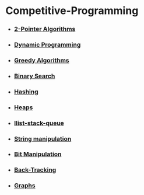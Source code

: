 # Competitive-Programming

- ### [2-Pointer Algorithms](https://github.com/Omanshu840/Competitive-Programming/tree/master/InterviewBit/2-Pointer-Algo)

- ### [Dynamic Programming](https://github.com/Omanshu840/Competitive-Programming/tree/master/InterviewBit/Dynamic%20Programming)

- ### [Greedy Algorithms](https://github.com/Omanshu840/Competitive-Programming/tree/master/InterviewBit/Greedy-Algo)

- ### [Binary Search](https://github.com/Omanshu840/Competitive-Programming/tree/master/InterviewBit/Binary%20Search) 

- ### [Hashing](https://github.com/Omanshu840/Competitive-Programming/tree/master/InterviewBit/Hashing)

- ### [Heaps](https://github.com/Omanshu840/Competitive-Programming/tree/master/InterviewBit/Heaps)

- ### [llist-stack-queue](https://github.com/Omanshu840/Competitive-Programming/tree/master/InterviewBit/llist-stack-queue)

- ### [String manipulation](https://github.com/Omanshu840/Competitive-Programming/tree/master/InterviewBit/String-Manipulation)

- ### [Bit Manipulation](https://github.com/Omanshu840/Competitive-Programming/tree/master/InterviewBit/Bit%20Manipulation)

- ### [Back-Tracking](https://github.com/Omanshu840/Competitive-Programming/tree/master/InterviewBit/Back-Tracking)

- ### [Graphs](https://github.com/Omanshu840/Competitive-Programming/tree/master/InterviewBit/Graphs)



